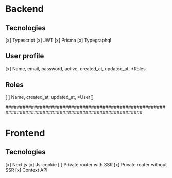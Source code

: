 # Backend 

## Tecnologies
[x] Typescript
[x] JWT
[x] Prisma
[x] Typegraphql

## User profile
[x] Name, email, password, active, created_at, updated_at, *Roles

## Roles
[ ] Name, created_at, updated_at, *User[]


########################################################################################################

# Frontend

## Tecnologies
[x] Next.js
[x] Js-cookie
[ ] Private router with SSR
[x] Private router without SSR
[x] Context API